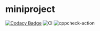 # miniproject
[![Codacy Badge](https://app.codacy.com/project/badge/Grade/e72b7c526c2a4ccfb9a63d06c81af4bb)](https://www.codacy.com/gh/99002468/miniproject/dashboard?utm_source=github.com&amp;utm_medium=referral&amp;utm_content=99002468/miniproject&amp;utm_campaign=Badge_Grade)
![CI](https://github.com/99002468/miniproject/workflows/CI/badge.svg)
![cppcheck-action](https://github.com/99002468/miniproject/workflows/cppcheck-action/badge.svg?branch=master)
